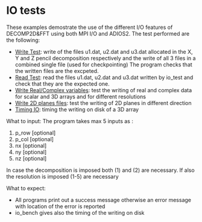 # IO tests

These examples demostrate the use of the different I/O features of DECOMP2D&FFT
using both MPI I/O and ADIOS2. The test performed are the following: 
- [Write Test](io_test.f90): write of the files u1.dat, u2.dat and u3.dat allocated in the X, Y and Z pencil decomposition respectively            and the write of all 3 files in a combined single file (used for checkpointing)
           The program checks that the written files are the excpeted.
- [Read Test](io_read.f90): read the files u1.dat, u2.dat and u3.dat written by io_test and check that they are the expected one. 
- [Write Real/Complex variables](io_var_test.f90): test the writing of real and complex data for scalar and 3D arrays 
               and for different resolutions 
- [Write 2D planes files](io_plane_test.f90): test the writing of 2D planes in different direction  
- [Timing IO](io_bench.f90): timing the writing on disk of a 3D array


What to input: The program takes max 5 inputs as : 

1. p_row [optional]
1. p_col [optional] 
1. nx    [optional]
1. ny    [optional]
1. nz    [optional]

In case the decomposition is imposed both (1) and (2) are necessary. 
If also the resolution is imposed (1-5) are necessary

What to expect: 
- All programs print out a success message otherwise an error message with location of the error is reported
- io_bench gives also the timing of the writing on disk
